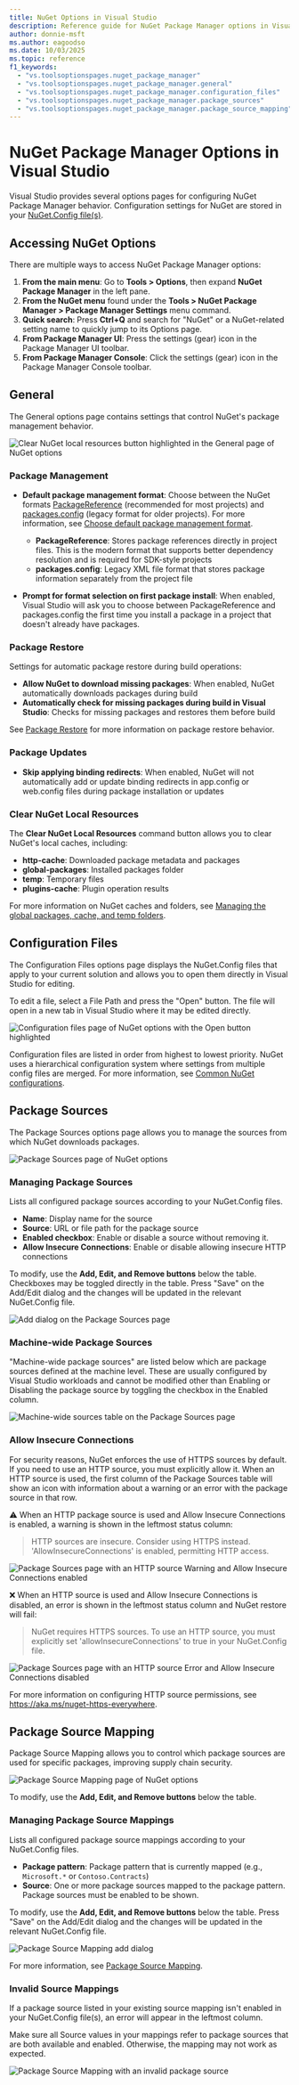 ```yaml
---
title: NuGet Options in Visual Studio
description: Reference guide for NuGet Package Manager options in Visual Studio, including General, Configuration Files, Package Sources, and Package Source Mapping settings.
author: donnie-msft
ms.author: eagoodso
ms.date: 10/03/2025
ms.topic: reference
f1_keywords: 
  - "vs.toolsoptionspages.nuget_package_manager"
  - "vs.toolsoptionspages.nuget_package_manager.general"
  - "vs.toolsoptionspages.nuget_package_manager.configuration_files"
  - "vs.toolsoptionspages.nuget_package_manager.package_sources"
  - "vs.toolsoptionspages.nuget_package_manager.package_source_mapping"
---
```


# NuGet Package Manager Options in Visual Studio

Visual Studio provides several options pages for configuring NuGet Package Manager behavior.
Configuration settings for NuGet are stored in your [NuGet.Config file(s)](../reference/nuget-config-file.md).

## Accessing NuGet Options

There are multiple ways to access NuGet Package Manager options:

1. **From the main menu**: Go to **Tools > Options**, then expand **NuGet Package Manager** in the left pane.
1. **From the NuGet menu** found under the **Tools > NuGet Package Manager > Package Manager Settings** menu command.
1. **Quick search**: Press **Ctrl+Q** and search for "NuGet" or a NuGet-related setting name to quickly jump to its Options page.
1. **From Package Manager UI**: Press the settings (gear) icon in the Package Manager UI toolbar.
1. **From Package Manager Console**: Click the settings (gear) icon in the Package Manager Console toolbar.

## General

The General options page contains settings that control NuGet's package management behavior.

![Clear NuGet local resources button highlighted in the General page of NuGet options](media/clear-nuget-local-resources.png)

### Package Management

- **Default package management format**: Choose between the NuGet formats [PackageReference](package-references-in-project-files.md) (recommended for most projects) and [packages.config](../reference/packages-config.md) (legacy format for older projects).
For more information, see [Choose default package management format](package-restore.md#choose-default-package-management-format).

  - **PackageReference**: Stores package references directly in project files. This is the modern format that supports better dependency resolution and is required for SDK-style projects
  - **packages.config**: Legacy XML file format that stores package information separately from the project file

- **Prompt for format selection on first package install**: When enabled, Visual Studio will ask you to choose between PackageReference and packages.config the first time you install a package in a project that doesn't already have packages.

### Package Restore

Settings for automatic package restore during build operations:

- **Allow NuGet to download missing packages**: When enabled, NuGet automatically downloads packages during build
- **Automatically check for missing packages during build in Visual Studio**: Checks for missing packages and restores them before build

See [Package Restore](Package-Restore.md) for more information on package restore behavior.

### Package Updates

- **Skip applying binding redirects**: When enabled, NuGet will not automatically add or update binding redirects in app.config or web.config files during package installation or updates

### Clear NuGet Local Resources

The **Clear NuGet Local Resources** command button allows you to clear NuGet's local caches, including:

- **http-cache**: Downloaded package metadata and packages
- **global-packages**: Installed packages folder
- **temp**: Temporary files
- **plugins-cache**: Plugin operation results

For more information on NuGet caches and folders, see [Managing the global packages, cache, and temp folders](managing-the-global-packages-and-cache-folders.md).

## Configuration Files

The Configuration Files options page displays the NuGet.Config files that apply to your current solution and allows you to open them directly in Visual Studio for editing.

To edit a file, select a File Path and press the "Open" button.
The file will open in a new tab in Visual Studio where it may be edited directly.

![Configuration files page of NuGet options with the Open button highlighted](media/configuration-files.png)

Configuration files are listed in order from highest to lowest priority.
NuGet uses a hierarchical configuration system where settings from multiple config files are merged.
For more information, see [Common NuGet configurations](configuring-nuget-behavior.md).

## Package Sources

The Package Sources options page allows you to manage the sources from which NuGet downloads packages.

![Package Sources page of NuGet options](media/package-sources-page.png)

### Managing Package Sources

Lists all configured package sources according to your NuGet.Config files.

- **Name**: Display name for the source
- **Source**: URL or file path for the package source
- **Enabled checkbox**: Enable or disable a source without removing it.
- **Allow Insecure Connections**: Enable or disable allowing insecure HTTP connections

To modify, use the **Add, Edit, and Remove buttons** below the table.
Checkboxes may be toggled directly in the table.
Press "Save" on the Add/Edit dialog and the changes will be updated in the relevant NuGet.Config file.

![Add dialog on the Package Sources page](media/package-source-add.png)

### Machine-wide Package Sources

"Machine-wide package sources" are listed below which are package sources defined at the machine level.
These are usually configured by Visual Studio workloads and cannot be modified other than Enabling or Disabling the package source by toggling the checkbox in the Enabled column.

![Machine-wide sources table on the Package Sources page](media/package-source-machine-wide.png)

### Allow Insecure Connections

For security reasons, NuGet enforces the use of HTTPS sources by default.
If you need to use an HTTP source, you must explicitly allow it.
When an HTTP source is used, the first column of the Package Sources table will show an icon with information about a warning or an error with the package source in that row.

⚠️ When an HTTP package source is used and Allow Insecure Connections is enabled, a warning is shown in the leftmost status column:

> HTTP sources are insecure. Consider using HTTPS instead. 'AllowInsecureConnections' is enabled, permitting HTTP access.

![Package Sources page with an HTTP source Warning and Allow Insecure Connections enabled](media/allow-insecure-warning.png)

❌ When an HTTP source is used and Allow Insecure Connections is disabled, an error is shown in the leftmost status column and NuGet restore will fail:

> NuGet requires HTTPS sources. To use an HTTP source, you must explicitly set 'allowInsecureConnections' to true in your NuGet.Config file.

![Package Sources page with an HTTP source Error and Allow Insecure Connections disabled](media/allow-insecure-error.png)

For more information on configuring HTTP source permissions, see <https://aka.ms/nuget-https-everywhere>.

## Package Source Mapping

Package Source Mapping allows you to control which package sources are used for specific packages, improving supply chain security.

![Package Source Mapping page of NuGet options](media/package-source-mapping-page.png)

To modify, use the **Add, Edit, and Remove buttons** below the table.

### Managing Package Source Mappings

Lists all configured package source mappings according to your NuGet.Config files.

- **Package pattern**: Package pattern that is currently mapped (e.g., `Microsoft.*` or `Contoso.Contracts`)
- **Source**: One or more package sources mapped to the package pattern.
Package sources must be enabled to be shown.

To modify, use the **Add, Edit, and Remove buttons** below the table.
Press "Save" on the Add/Edit dialog and the changes will be updated in the relevant NuGet.Config file.

![Package Source Mapping add dialog](media/package-source-mapping-add.png)

For more information, see [Package Source Mapping](Package-Source-Mapping.md).

### Invalid Source Mappings

If a package source listed in your existing source mapping isn't enabled in your NuGet.Config file(s), an error will appear in the leftmost column.

Make sure all Source values in your mappings refer to package sources that are both available and enabled. Otherwise, the mapping may not work as expected.

![Package Source Mapping with an invalid package source](media/package-source-mapping-missing-source.png)
